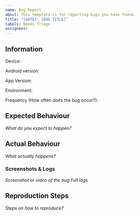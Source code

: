 ```yaml
---
name: Bug Report
about: This template is for reporting bugs you have found.
title: "[DATE]: [BUG TITLE]"
labels: Needs Triage
assignees: 
---
```


## Information

Device:

Android version:

App Version:

Environment:

Frequency (How often does the bug occur?):

## Expected Behaviour
*What do you expect to happen?*

## Actual Behaviour
*What actually happens?*

### Screenshots & Logs
*Screenshot or video of the bug*
*Full logs*

## Reproduction Steps
*Steps on how to reproduce?*
